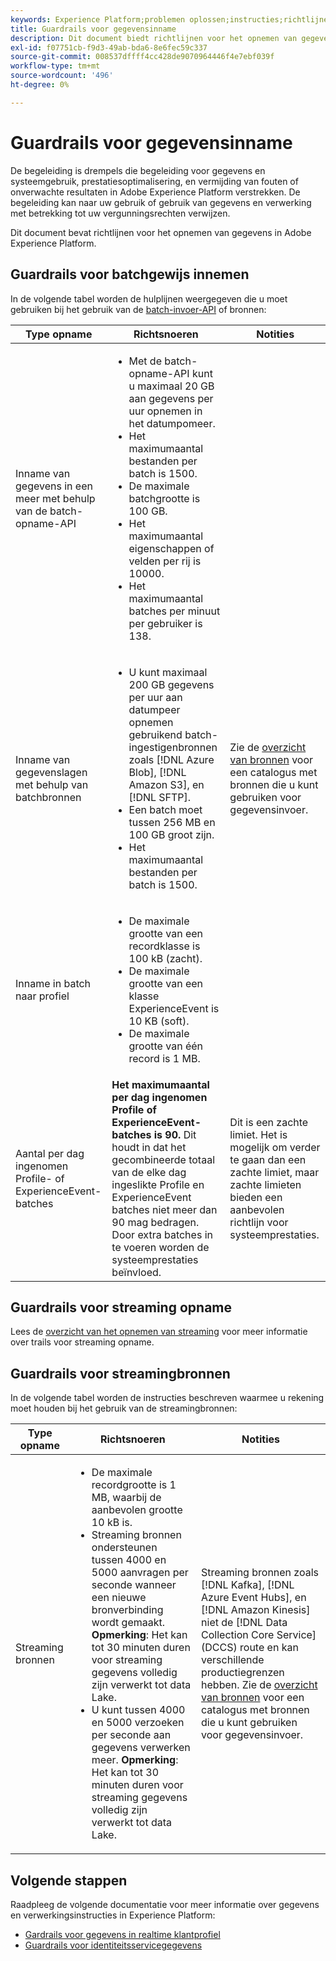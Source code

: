 ```yaml
---
keywords: Experience Platform;problemen oplossen;instructies;richtlijnen;
title: Guardrails voor gegevensinname
description: Dit document biedt richtlijnen voor het opnemen van gegevens in Adobe Experience Platform
exl-id: f07751cb-f9d3-49ab-bda6-8e6fec59c337
source-git-commit: 008537dffff4cc428de9070964446f4e7ebf039f
workflow-type: tm+mt
source-wordcount: '496'
ht-degree: 0%

---
```


# Guardrails voor gegevensinname

De begeleiding is drempels die begeleiding voor gegevens en systeemgebruik, prestatiesoptimalisering, en vermijding van fouten of onverwachte resultaten in Adobe Experience Platform verstrekken. De begeleiding kan naar uw gebruik of gebruik van gegevens en verwerking met betrekking tot uw vergunningsrechten verwijzen.

Dit document bevat richtlijnen voor het opnemen van gegevens in Adobe Experience Platform.

## Guardrails voor batchgewijs innemen

In de volgende tabel worden de hulplijnen weergegeven die u moet gebruiken bij het gebruik van de [batch-invoer-API](./batch-ingestion/overview.md) of bronnen:

| Type opname | Richtsnoeren | Notities |
| --- | --- | --- |
| Inname van gegevens in een meer met behulp van de batch-opname-API | <ul><li>Met de batch-opname-API kunt u maximaal 20 GB aan gegevens per uur opnemen in het datumpomeer.</li><li>Het maximumaantal bestanden per batch is 1500.</li><li>De maximale batchgrootte is 100 GB.</li><li>Het maximumaantal eigenschappen of velden per rij is 10000.</li><li>Het maximumaantal batches per minuut per gebruiker is 138.</li></ul> |
| Inname van gegevenslagen met behulp van batchbronnen | <ul><li>U kunt maximaal 200 GB gegevens per uur aan datumpeer opnemen gebruikend batch-ingestigenbronnen zoals [!DNL Azure Blob], [!DNL Amazon S3], en [!DNL SFTP].</li><li>Een batch moet tussen 256 MB en 100 GB groot zijn.</li><li>Het maximumaantal bestanden per batch is 1500.</li></ul> | Zie de [overzicht van bronnen](../sources/home.md) voor een catalogus met bronnen die u kunt gebruiken voor gegevensinvoer. |
| Inname in batch naar profiel | <ul><li>De maximale grootte van een recordklasse is 100 kB (zacht).</li><li>De maximale grootte van een klasse ExperienceEvent is 10 KB (soft).</li><li>De maximale grootte van één record is 1 MB.</li></ul> |
| Aantal per dag ingenomen Profile- of ExperienceEvent-batches | **Het maximumaantal per dag ingenomen Profile of ExperienceEvent-batches is 90.** Dit houdt in dat het gecombineerde totaal van de elke dag ingeslikte Profile en ExperienceEvent batches niet meer dan 90 mag bedragen. Door extra batches in te voeren worden de systeemprestaties beïnvloed. | Dit is een zachte limiet. Het is mogelijk om verder te gaan dan een zachte limiet, maar zachte limieten bieden een aanbevolen richtlijn voor systeemprestaties. |

## Guardrails voor streaming opname

Lees de [overzicht van het opnemen van streaming](./streaming-ingestion/overview.md) voor meer informatie over trails voor streaming opname.

## Guardrails voor streamingbronnen

In de volgende tabel worden de instructies beschreven waarmee u rekening moet houden bij het gebruik van de streamingbronnen:

| Type opname | Richtsnoeren | Notities |
| --- | --- | --- |
| Streaming bronnen | <ul><li>De maximale recordgrootte is 1 MB, waarbij de aanbevolen grootte 10 kB is.</li><li>Streaming bronnen ondersteunen tussen 4000 en 5000 aanvragen per seconde wanneer een nieuwe bronverbinding wordt gemaakt. **Opmerking**: Het kan tot 30 minuten duren voor streaming gegevens volledig zijn verwerkt tot data Lake.</li><li>U kunt tussen 4000 en 5000 verzoeken per seconde aan gegevens verwerken meer. **Opmerking**: Het kan tot 30 minuten duren voor streaming gegevens volledig zijn verwerkt tot data Lake.</li></ul> | Streaming bronnen zoals [!DNL Kafka], [!DNL Azure Event Hubs], en [!DNL Amazon Kinesis] niet de [!DNL Data Collection Core Service] (DCCS) route en kan verschillende productiegrenzen hebben. Zie de [overzicht van bronnen](../sources/home.md) voor een catalogus met bronnen die u kunt gebruiken voor gegevensinvoer. |

## Volgende stappen

Raadpleeg de volgende documentatie voor meer informatie over gegevens en verwerkingsinstructies in Experience Platform:

* [Gardrails voor gegevens in realtime klantprofiel](../profile/guardrails.md)
* [Guardrails voor identiteitsservicegegevens](../identity-service/guardrails.md)
